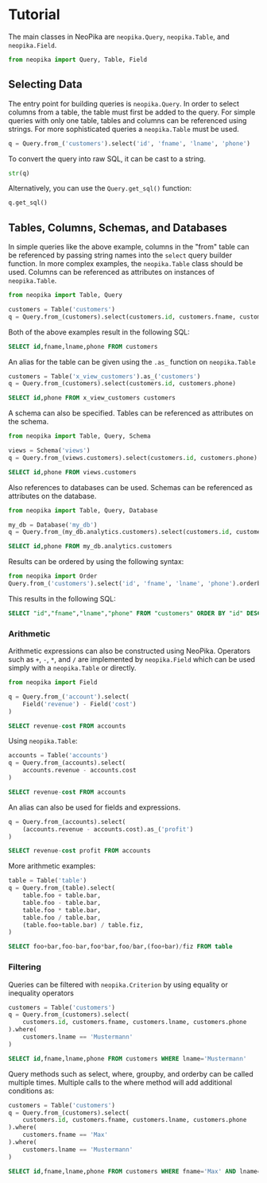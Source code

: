 # Tutorial

The main classes in NeoPika are `neopika.Query`, `neopika.Table`, and `neopika.Field`.

```python
from neopika import Query, Table, Field
```

## Selecting Data

The entry point for building queries is `neopika.Query`. In order to select columns from a table, the table must
first be added to the query. For simple queries with only one table, tables and columns can be referenced using
strings. For more sophisticated queries a `neopika.Table` must be used.

```python
q = Query.from_('customers').select('id', 'fname', 'lname', 'phone')
```

To convert the query into raw SQL, it can be cast to a string.

```python
str(q)
```

Alternatively, you can use the `Query.get_sql()` function:

```python
q.get_sql()
```

## Tables, Columns, Schemas, and Databases

In simple queries like the above example, columns in the "from" table can be referenced by passing string names into
the `select` query builder function. In more complex examples, the `neopika.Table` class should be used. Columns can be
referenced as attributes on instances of `neopika.Table`.

```python
from neopika import Table, Query

customers = Table('customers')
q = Query.from_(customers).select(customers.id, customers.fname, customers.lname, customers.phone)
```

Both of the above examples result in the following SQL:

```sql
SELECT id,fname,lname,phone FROM customers
```

An alias for the table can be given using the `.as_` function on `neopika.Table`

```python
customers = Table('x_view_customers').as_('customers')
q = Query.from_(customers).select(customers.id, customers.phone)
```

```sql
SELECT id,phone FROM x_view_customers customers
```

A schema can also be specified. Tables can be referenced as attributes on the schema.

```python
from neopika import Table, Query, Schema

views = Schema('views')
q = Query.from_(views.customers).select(customers.id, customers.phone)
```

```sql
SELECT id,phone FROM views.customers
```

Also references to databases can be used. Schemas can be referenced as attributes on the database.

```python
from neopika import Table, Query, Database

my_db = Database('my_db')
q = Query.from_(my_db.analytics.customers).select(customers.id, customers.phone)
```

```sql
SELECT id,phone FROM my_db.analytics.customers
```

Results can be ordered by using the following syntax:

```python
from neopika import Order
Query.from_('customers').select('id', 'fname', 'lname', 'phone').orderby('id', order=Order.desc)
```

This results in the following SQL:

```sql
SELECT "id","fname","lname","phone" FROM "customers" ORDER BY "id" DESC
```

### Arithmetic

Arithmetic expressions can also be constructed using NeoPika. Operators such as `+`, `-`, `*`, and `/` are implemented
by `neopika.Field` which can be used simply with a `neopika.Table` or directly.

```python
from neopika import Field

q = Query.from_('account').select(
    Field('revenue') - Field('cost')
)
```

```sql
SELECT revenue-cost FROM accounts
```

Using `neopika.Table`:

```python
accounts = Table('accounts')
q = Query.from_(accounts).select(
    accounts.revenue - accounts.cost
)
```

```sql
SELECT revenue-cost FROM accounts
```

An alias can also be used for fields and expressions.

```python
q = Query.from_(accounts).select(
    (accounts.revenue - accounts.cost).as_('profit')
)
```

```sql
SELECT revenue-cost profit FROM accounts
```

More arithmetic examples:

```python
table = Table('table')
q = Query.from_(table).select(
    table.foo + table.bar,
    table.foo - table.bar,
    table.foo * table.bar,
    table.foo / table.bar,
    (table.foo+table.bar) / table.fiz,
)
```

```sql
SELECT foo+bar,foo-bar,foo*bar,foo/bar,(foo+bar)/fiz FROM table
```

### Filtering

Queries can be filtered with `neopika.Criterion` by using equality or inequality operators

```python
customers = Table('customers')
q = Query.from_(customers).select(
    customers.id, customers.fname, customers.lname, customers.phone
).where(
    customers.lname == 'Mustermann'
)
```

```sql
SELECT id,fname,lname,phone FROM customers WHERE lname='Mustermann'
```

Query methods such as select, where, groupby, and orderby can be called multiple times. Multiple calls to the where
method will add additional conditions as:

```python
customers = Table('customers')
q = Query.from_(customers).select(
    customers.id, customers.fname, customers.lname, customers.phone
).where(
    customers.fname == 'Max'
).where(
    customers.lname == 'Mustermann'
)
```

```sql
SELECT id,fname,lname,phone FROM customers WHERE fname='Max' AND lname='Mustermann'
``` 